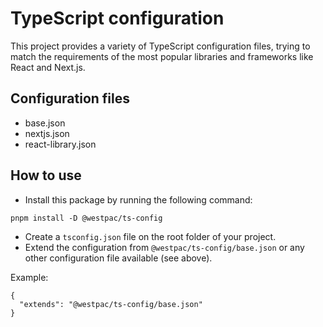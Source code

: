 # TypeScript configuration

This project provides a variety of TypeScript configuration files, trying to match the requirements of the most popular libraries and frameworks like React and Next.js.

## Configuration files

- base.json
- nextjs.json
- react-library.json

## How to use

- Install this package by running the following command:

```
pnpm install -D @westpac/ts-config
```

- Create a `tsconfig.json` file on the root folder of your project.
- Extend the configuration from `@westpac/ts-config/base.json` or any other configuration file available (see above).

Example:

```
{
  "extends": "@westpac/ts-config/base.json"
}
```
